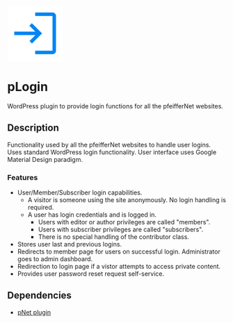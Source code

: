 ![project logo](./assets/icon-128x128.png)

# pLogin
WordPress plugin to provide login functions for all the pfeifferNet websites.

## Description
Functionality used by all the pfeifferNet websites to handle user logins.
Uses standard WordPress login functionality.
User interface uses Google Material Design paradigm.

### Features
* User/Member/Subscriber login capabilities.
  - A visitor is someone using the site anonymously. No login handling is required.
  - A user has login credentials and is logged in.
    - Users with editor or author privileges are called "members".
    - Users with subscriber privileges are called "subscribers".
    - There is no special handling of the contributor class.
* Stores user last and previous logins.
* Redirects to member page for users on successful login. Administrator goes to admin dashboard.
* Redirection to login page if a vistor attempts to access private content.
* Provides user password reset request self-service.

## Dependencies
* [pNet plugin](https://github.com/krpfeiffer/pnet)
